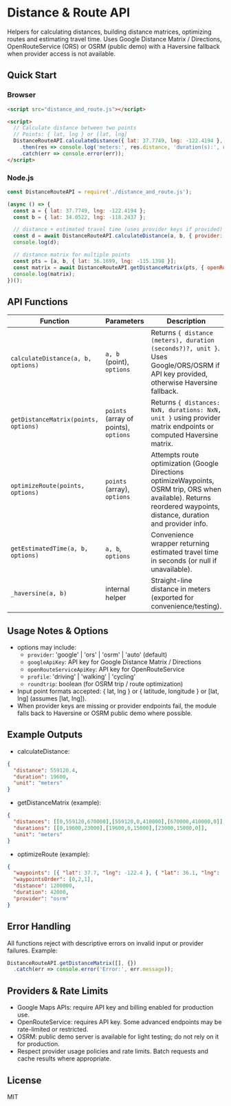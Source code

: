 # Distance & Route API

Helpers for calculating distances, building distance matrices, optimizing routes and estimating travel time. Uses Google Distance Matrix / Directions, OpenRouteService (ORS) or OSRM (public demo) with a Haversine fallback when provider access is not available.

## Quick Start

### Browser
```html
<script src="distance_and_route.js"></script>

<script>
  // Calculate distance between two points
  // Points: { lat, lng } or [lat, lng]
  DistanceRouteAPI.calculateDistance({ lat: 37.7749, lng: -122.4194 }, { lat: 34.0522, lng: -118.2437 })
    .then(res => console.log('meters:', res.distance, 'duration(s):', res.duration))
    .catch(err => console.error(err));
</script>
```

### Node.js
```javascript
const DistanceRouteAPI = require('./distance_and_route.js');

(async () => {
  const a = { lat: 37.7749, lng: -122.4194 };
  const b = { lat: 34.0522, lng: -118.2437 };

  // distance + estimated travel time (uses provider keys if provided)
  const d = await DistanceRouteAPI.calculateDistance(a, b, { provider: 'auto', googleApiKey: process.env.GOOGLE_KEY });
  console.log(d);

  // distance matrix for multiple points
  const pts = [a, b, { lat: 36.1699, lng: -115.1398 }];
  const matrix = await DistanceRouteAPI.getDistanceMatrix(pts, { openRouteServiceApiKey: process.env.ORS_KEY });
  console.log(matrix);
})();
```

## API Functions

| Function | Parameters | Description |
|----------|------------|-------------|
| `calculateDistance(a, b, options)` | `a, b` (point), `options` | Returns `{ distance (meters), duration (seconds?)?, unit }`. Uses Google/ORS/OSRM if API key provided, otherwise Haversine fallback. |
| `getDistanceMatrix(points, options)` | `points` (array of points), `options` | Returns `{ distances: NxN, durations: NxN, unit }` using provider matrix endpoints or computed Haversine matrix. |
| `optimizeRoute(points, options)` | `points` (array), `options` | Attempts route optimization (Google Directions optimizeWaypoints, OSRM trip, ORS when available). Returns reordered waypoints, distance, duration and provider info. |
| `getEstimatedTime(a, b, options)` | `a, b`, `options` | Convenience wrapper returning estimated travel time in seconds (or null if unavailable). |
| `_haversine(a, b)` | internal helper | Straight-line distance in meters (exported for convenience/testing). |

## Usage Notes & Options

- options may include:
  - `provider`: 'google' | 'ors' | 'osrm' | 'auto' (default)
  - `googleApiKey`: API key for Google Distance Matrix / Directions
  - `openRouteServiceApiKey`: API key for OpenRouteService
  - `profile`: 'driving' | 'walking' | 'cycling'
  - `roundtrip`: boolean (for OSRM trip / route optimization)
- Input point formats accepted: { lat, lng } or { latitude, longitude } or [lat, lng] (assumes [lat, lng]).
- When provider keys are missing or provider endpoints fail, the module falls back to Haversine or OSRM public demo where possible.

## Example Outputs

- calculateDistance:
```json
{
  "distance": 559120.4,
  "duration": 19600,
  "unit": "meters"
}
```

- getDistanceMatrix (example):
```json
{
  "distances": [[0,559120,670000],[559120,0,410000],[670000,410000,0]],
  "durations": [[0,19600,23000],[19600,0,15000],[23000,15000,0]],
  "unit": "meters"
}
```

- optimizeRoute (example):
```json
{
  "waypoints": [{ "lat": 37.7, "lng": -122.4 }, { "lat": 36.1, "lng": -115.1 }, { "lat": 34.0, "lng": -118.2 }],
  "waypointsOrder": [0,2,1],
  "distance": 1200000,
  "duration": 42000,
  "provider": "osrm"
}
```

## Error Handling

All functions reject with descriptive errors on invalid input or provider failures. Example:
```js
DistanceRouteAPI.getDistanceMatrix([], {})
  .catch(err => console.error('Error:', err.message));
```

## Providers & Rate Limits

- Google Maps APIs: require API key and billing enabled for production use.
- OpenRouteService: requires API key. Some advanced endpoints may be rate-limited or restricted.
- OSRM: public demo server is available for light testing; do not rely on it for production.
- Respect provider usage policies and rate limits. Batch requests and cache results where appropriate.

## License

MIT